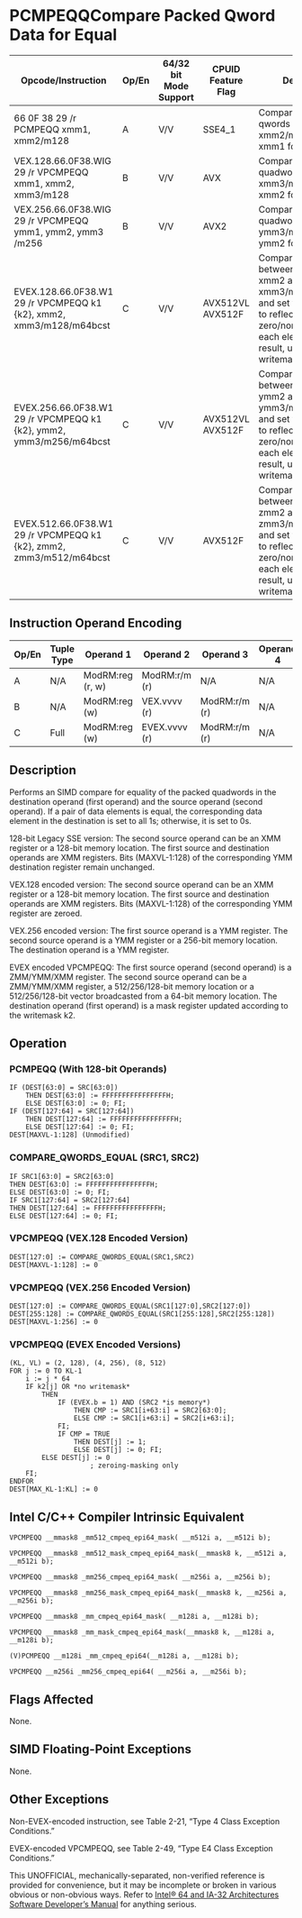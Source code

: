 # PCMPEQQ**Compare Packed Qword Data for Equal**

| Opcode/Instruction                                                  | Op/En | 64/32 bit Mode Support | CPUID Feature Flag | Description                                                                                                                                                                           |
| ------------------------------------------------------------------- | ----- | ---------------------- | ------------------ | ------------------------------------------------------------------------------------------------------------------------------------------------------------------------------------- |
| 66 0F 38 29 /r PCMPEQQ xmm1, xmm2/m128                              | A     | V/V                    | SSE4_1             | Compare packed qwords in xmm2/m128 and xmm1 for equality.                                                                                                                             |
| VEX.128.66.0F38.WIG 29 /r VPCMPEQQ xmm1, xmm2, xmm3/m128            | B     | V/V                    | AVX                | Compare packed quadwords in xmm3/m128 and xmm2 for equality.                                                                                                                          |
| VEX.256.66.0F38.WIG 29 /r VPCMPEQQ ymm1, ymm2, ymm3 /m256           | B     | V/V                    | AVX2               | Compare packed quadwords in ymm3/m256 and ymm2 for equality.                                                                                                                          |
| EVEX.128.66.0F38.W1 29 /r VPCMPEQQ k1 {k2}, xmm2, xmm3/m128/m64bcst | C     | V/V                    | AVX512VL AVX512F   | Compare Equal between int64 vector xmm2 and int64 vector xmm3/m128/m64bcst, and set vector mask k1 to reflect the zero/nonzero status of each element of the result, under writemask. |
| EVEX.256.66.0F38.W1 29 /r VPCMPEQQ k1 {k2}, ymm2, ymm3/m256/m64bcst | C     | V/V                    | AVX512VL AVX512F   | Compare Equal between int64 vector ymm2 and int64 vector ymm3/m256/m64bcst, and set vector mask k1 to reflect the zero/nonzero status of each element of the result, under writemask. |
| EVEX.512.66.0F38.W1 29 /r VPCMPEQQ k1 {k2}, zmm2, zmm3/m512/m64bcst | C     | V/V                    | AVX512F            | Compare Equal between int64 vector zmm2 and int64 vector zmm3/m512/m64bcst, and set vector mask k1 to reflect the zero/nonzero status of each element of the result, under writemask. |

## Instruction Operand Encoding

| Op/En | Tuple Type | Operand 1        | Operand 2     | Operand 3     | Operand 4 |
| ----- | ---------- | ---------------- | ------------- | ------------- | --------- |
| A     | N/A        | ModRM:reg (r, w) | ModRM:r/m (r) | N/A           | N/A       |
| B     | N/A        | ModRM:reg (w)    | VEX.vvvv (r)  | ModRM:r/m (r) | N/A       |
| C     | Full       | ModRM:reg (w)    | EVEX.vvvv (r) | ModRM:r/m (r) | N/A       |

## Description

Performs an SIMD compare for equality of the packed quadwords in the destination operand (first operand) and the source operand (second operand). If a pair of data elements is equal, the corresponding data element in the destination is set to all 1s; otherwise, it is set to 0s.

128-bit Legacy SSE version: The second source operand can be an XMM register or a 128-bit memory location. The first source and destination operands are XMM registers. Bits (MAXVL-1:128) of the corresponding YMM destination register remain unchanged.

VEX.128 encoded version: The second source operand can be an XMM register or a 128-bit memory location. The first source and destination operands are XMM registers. Bits (MAXVL-1:128) of the corresponding YMM register are zeroed.

VEX.256 encoded version: The first source operand is a YMM register. The second source operand is a YMM register or a 256-bit memory location. The destination operand is a YMM register.

EVEX encoded VPCMPEQQ: The first source operand (second operand) is a ZMM/YMM/XMM register. The second source operand can be a ZMM/YMM/XMM register, a 512/256/128-bit memory location or a 512/256/128-bit vector broadcasted from a 64-bit memory location. The destination operand (first operand) is a mask register updated according to the writemask k2.

## Operation

### PCMPEQQ (With 128-bit Operands)

```
IF (DEST[63:0] = SRC[63:0])
    THEN DEST[63:0] := FFFFFFFFFFFFFFFFH;
    ELSE DEST[63:0] := 0; FI;
IF (DEST[127:64] = SRC[127:64])
    THEN DEST[127:64] := FFFFFFFFFFFFFFFFH;
    ELSE DEST[127:64] := 0; FI;
DEST[MAXVL-1:128] (Unmodified)

```

### COMPARE_QWORDS_EQUAL (SRC1, SRC2)

```
IF SRC1[63:0] = SRC2[63:0]
THEN DEST[63:0] := FFFFFFFFFFFFFFFFH;
ELSE DEST[63:0] := 0; FI;
IF SRC1[127:64] = SRC2[127:64]
THEN DEST[127:64] := FFFFFFFFFFFFFFFFH;
ELSE DEST[127:64] := 0; FI;

```

### VPCMPEQQ (VEX.128 Encoded Version)

```
DEST[127:0] := COMPARE_QWORDS_EQUAL(SRC1,SRC2)
DEST[MAXVL-1:128] := 0

```

### VPCMPEQQ (VEX.256 Encoded Version)

```
DEST[127:0] := COMPARE_QWORDS_EQUAL(SRC1[127:0],SRC2[127:0])
DEST[255:128] := COMPARE_QWORDS_EQUAL(SRC1[255:128],SRC2[255:128])
DEST[MAXVL-1:256] := 0

```

### VPCMPEQQ (EVEX Encoded Versions)

```
(KL, VL) = (2, 128), (4, 256), (8, 512)
FOR j := 0 TO KL-1
    i := j * 64
    IF k2[j] OR *no writemask*
        THEN
            IF (EVEX.b = 1) AND (SRC2 *is memory*)
                THEN CMP := SRC1[i+63:i] = SRC2[63:0];
                ELSE CMP := SRC1[i+63:i] = SRC2[i+63:i];
            FI;
            IF CMP = TRUE
                THEN DEST[j] := 1;
                ELSE DEST[j] := 0; FI;
        ELSE DEST[j] := 0
                    ; zeroing-masking only
    FI;
ENDFOR
DEST[MAX_KL-1:KL] := 0

```

## Intel C/C++ Compiler Intrinsic Equivalent

```
VPCMPEQQ __mmask8 _mm512_cmpeq_epi64_mask( __m512i a, __m512i b);

```

```
VPCMPEQQ __mmask8 _mm512_mask_cmpeq_epi64_mask(__mmask8 k, __m512i a, __m512i b);

```

```
VPCMPEQQ __mmask8 _mm256_cmpeq_epi64_mask( __m256i a, __m256i b);

```

```
VPCMPEQQ __mmask8 _mm256_mask_cmpeq_epi64_mask(__mmask8 k, __m256i a, __m256i b);

```

```
VPCMPEQQ __mmask8 _mm_cmpeq_epi64_mask( __m128i a, __m128i b);

```

```
VPCMPEQQ __mmask8 _mm_mask_cmpeq_epi64_mask(__mmask8 k, __m128i a, __m128i b);

```

```
(V)PCMPEQQ __m128i _mm_cmpeq_epi64(__m128i a, __m128i b);

```

```
VPCMPEQQ __m256i _mm256_cmpeq_epi64( __m256i a, __m256i b);

```

## Flags Affected

None.

## SIMD Floating-Point Exceptions

None.

## Other Exceptions

Non-EVEX-encoded instruction, see Table 2-21, “Type 4 Class Exception Conditions.”

EVEX-encoded VPCMPEQQ, see Table 2-49, “Type E4 Class Exception Conditions.”

This UNOFFICIAL, mechanically-separated, non-verified reference is provided for convenience, but it may be
incomplete or broken in various obvious or non-obvious
ways. Refer to [Intel® 64 and IA-32 Architectures Software Developer’s Manual](https://software.intel.com/en-us/download/intel-64-and-ia-32-architectures-sdm-combined-volumes-1-2a-2b-2c-2d-3a-3b-3c-3d-and-4) for anything serious.

